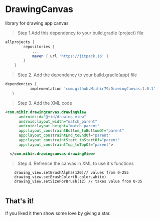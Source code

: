 # DrawingCanvas
library for drawing app canvas
> Step 1.Add this dependency to your build.gradle (project) file

```gradle
allprojects {
		repositories {
			...
			maven { url 'https://jitpack.io' }
		}
	}
  ```
 >Step 2. Add the dependency to your build.gradle(app) file
 
 ```gradle
 dependencies {
	        implementation 'com.github.Miihir79:DrawingCanvas:1.0.1'
	}
  ```
  
  >Step 3. Add the XML code 
  
  ```XML
  <com.mihir.drawingcanvas.drawingView
        android:id="@+id/drawing_view"
        android:layout_width="match_parent"
        android:layout_height="match_parent"
        app:layout_constraintBottom_toBottomOf="parent"
        app:layout_constraintEnd_toEndOf="parent"
        app:layout_constraintStart_toStartOf="parent"
        app:layout_constraintTop_toTopOf="parent">

    </com.mihir.drawingcanvas.drawingView>
```

>Step 4. Refrence the canvas in XML to use it's functions

```
    drawing_view.setBrushAlpha(120)// values from 0-255
    drawing_view.setBrushColor(R.color.white) 
    drawing_view.setSizeForBrush(12) // takes value from 0-35
        
```
## That's it!
If you liked it then show some love by giving a star.
